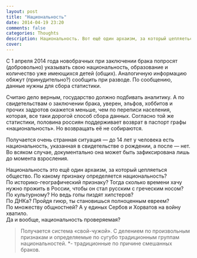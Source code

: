 ```yaml
---
layout: post
title: "Национальность"
date: 2014-04-19 23:20
comments: false
categories: Thoughts
description: Национальность. Вот ещё один архаизм, за который цепляеться общество. По какому признаку определяется национальность? 
cover: 
---
```

С 1 апреля 2014 года новобрачных при заключении брака попросят (добровольно) указывать свою национальность, образование и количество уже имеющихся детей (общих). Аналогичную информацию обяжут (принудительно?) сообщить при разводе. По сообщению, данные нужны для сбора статистики. 

Считаю дело верным, государство должно подбивать аналитику. А по свидетельствам о заключении брака, уверен, эльфов, хоббитов и прочих задротов окажется меньше, чем по переписи населения, которая, все таки дорогой способ сбора данных.
Согласно той же статистики, половина россиян поддерживает возврат в паспорт графы «национальность».
Но возвращать её не собираются. 

Получается очень странная ситуация — до 14 лет у человека есть национальность, указанная в свидетельстве о рождении, а после — нет. Во всяком случае, документально она может быть зафиксирована лишь до момента взросления.

Национальность это ещё один архаизм, за который цепляеться общество. По какому признаку определяется национальность? 			
По историко-географический признаку? Тогда сколько времени хачу нужно прожить в России, чтобы он стал русским с греческим носом? 		
По культурному? Но ведь гопы пиздят хипстеров?			
По ДНКа? Пройдя гиюр, ты становишься полноценным евреем?			
По множеству общностней? А у единых Сербов и Хорватов на войну хватило. 		
Да и вообще, национальность проверяемая?				
> Получается система «свой-чужой». C делением по произвольным признакам и определяемые по сугубо традиционным группам национальностей. *- традиционные по причине смешанных браков.